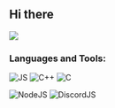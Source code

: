 ## Hi there

<picture>
<source 
  srcset="https://github-readme-stats.vercel.app/api?username=11sap&show_icons=true&theme=midnight-purple&title_color=7729ab&icon_color=4329ab&text_color=b7a6bf&hide_border=true&include_all_commits=true&hide_title=true"
/>

<img src="https://github-readme-stats.vercel.app/api?username=11sap&show_icons=true"/>

</picture>

### **Languages and Tools**:

![JS](https://img.shields.io/badge/-JavaScript-090909?style=for-the-badge&logo=JavaScript&logoColor=E9D54D)
![C++](https://img.shields.io/badge/-C++-090909?style=for-the-badge&logo=C%2b%2b&logoColor=6296CC)
![C](https://img.shields.io/badge/-C-090909?style=for-the-badge&logo=C&logoColor=A8B9CC)

![NodeJS](https://img.shields.io/badge/-Nodejs-090909?style=for-the-badge&logo=Node.js&logoColor=339933)
![DiscordJS](https://img.shields.io/badge/-DiscordJS-090909?style=for-the-badge&logo=Discord&logoColor=5865F2)




